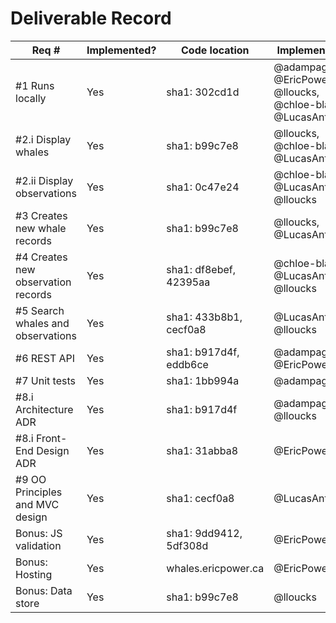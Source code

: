 # Deliverable Record

| Req # | Implemented? | Code location | Implemented by |
|-------|-------|-------|-------|
| #1 Runs locally | Yes | sha1: 302cd1d | @adampage13, @EricPower, @lloucks, @chloe-blankers, @LucasAntonsen |
| #2.i Display whales | Yes | sha1: b99c7e8 | @lloucks, @chloe-blankers, @LucasAntonsen |
| #2.ii Display observations | Yes | sha1: 0c47e24 | @chloe-blankers, @LucasAntonsen, @lloucks |
| #3 Creates new whale records | Yes | sha1: b99c7e8 | @lloucks, @LucasAntonsen |
| #4 Creates new observation records | Yes | sha1: df8ebef, 42395aa | @chloe-blankers, @LucasAntonsen, @lloucks |
| #5 Search whales and observations | Yes | sha1: 433b8b1, cecf0a8 | @LucasAntonsen, @lloucks |
| #6 REST API | Yes | sha1: b917d4f, eddb6ce | @adampage13, @EricPower |
| #7 Unit tests | Yes | sha1: 1bb994a | @adampage13 |
| #8.i Architecture ADR | Yes | sha1: b917d4f | @adampage13, @lloucks |
| #8.i Front-End Design ADR | Yes | sha1: 31abba8  | @EricPower |
| #9 OO Principles and MVC design | Yes | sha1: cecf0a8 | @LucasAntonsen |
| Bonus: JS validation | Yes | sha1: 9dd9412, 5df308d | @EricPower |
| Bonus: Hosting | Yes | whales.ericpower.ca | @EricPower |
| Bonus: Data store | Yes | sha1: b99c7e8 | @lloucks |
